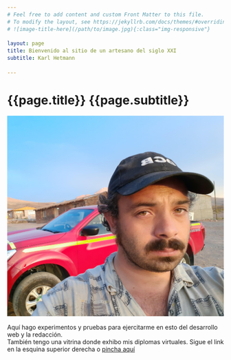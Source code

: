 ```yaml
---
# Feel free to add content and custom Front Matter to this file.
# To modify the layout, see https://jekyllrb.com/docs/themes/#overriding-theme-defaults
# ![image-title-here](/path/to/image.jpg){:class="img-responsive"}

layout: page
title: Bienvenido al sitio de un artesano del siglo XXI
subtitle: Karl Hetmann

---
```


<h1 class="heading-primary">
  <span class="heading-primary--main">{{page.title}}</span>
  <span class="heading-primary--sub">{{page.subtitle}}</span>
</h1>
<div class="perfil__surround--container">
  <div class="perfil__surround--container-img">
    <img src=
"/assets/img/perfil.jpg"
      alt="Longtail boat in Thailand"
      class="perfil--main perfil__surround--img">
  </div>

  <p class="perfil__surround--paragraph">
    Aquí hago experimentos y pruebas para ejercitarme en esto del desarrollo web y la redacción.
    <br/>
    También tengo una vitrina donde exhibo mis diplomas virtuales. Sigue el link en la esquina superior derecha o
    <a href="/diplomas/diplomas">pincha aquí</a>
    <br/>
    <!-- Abajo puedes ver las cosas que escribo en este blog. -->
  </p>
</div>
